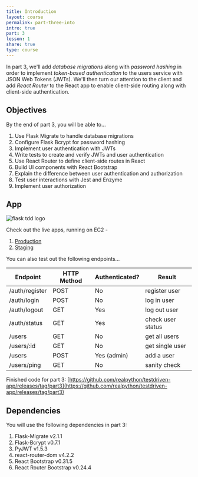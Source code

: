 ```yaml
---
title: Introduction
layout: course
permalink: part-three-into
intro: true
part: 3
lesson: 1
share: true
type: course
---
```


In part 3, we'll add *database migrations* along with *password hashing* in order to implement *token-based authentication* to the users service with JSON Web Tokens (JWTs). We'll then turn our attention to the client and add *React Router* to the React app to enable client-side routing along with client-side authentication.

## Objectives

By the end of part 3, you will be able to...

1. Use Flask Migrate to handle database migrations
1. Configure Flask Bcrypt for password hashing
1. Implement user authentication with JWTs
1. Write tests to create and verify JWTs and user authentication
1. Use React Router to define client-side routes in React
1. Build UI components with React Bootstrap
1. Explain the difference between user authentication and authorization
1. Test user interactions with Jest and Enzyme
1. Implement user authorization

## App

![flask tdd logo](/assets/img/course/03_flask-tdd-logo.png)

Check out the live apps, running on EC2 -

1. [Production](http://testdriven-production-alb-484275327.us-east-1.elb.amazonaws.com/)
1. [Staging](http://testdriven-staging-alb-1378944177.us-east-1.elb.amazonaws.com/)

You can also test out the following endpoints...

| Endpoint        | HTTP Method | Authenticated?  | Result            |
|-----------------|-------------|-----------------|-------------------|
| /auth/register  | POST        | No              | register user     |
| /auth/login     | POST        | No              | log in user       |
| /auth/logout    | GET         | Yes             | log out user      |
| /auth/status    | GET         | Yes             | check user status |
| /users          | GET         | No              | get all users     |
| /users/:id      | GET         | No              | get single user   |
| /users          | POST        | Yes (admin)     | add a user        |
| /users/ping     | GET         | No              | sanity check      |

Finished code for part 3: [https://github.com/realpython/testdriven-app/releases/tag/part3](https://github.com/realpython/testdriven-app/releases/tag/part3)

## Dependencies

You will use the following dependencies in part 3:

1. Flask-Migrate v2.1.1
1. Flask-Bcrypt v0.7.1
1. PyJWT v1.5.3
1. react-router-dom v4.2.2
1. React Bootstrap v0.31.5
1. React Router Bootstrap v0.24.4
